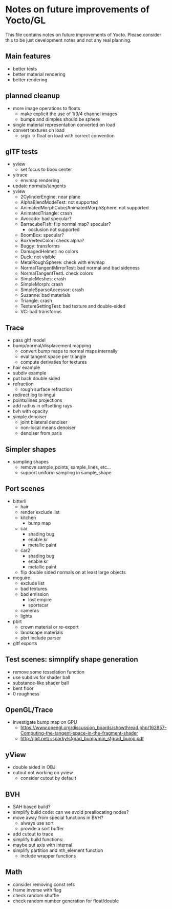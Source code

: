 # Notes on future improvements of Yocto/GL

This file contains notes on future improvements of Yocto.
Please consider this to be just development notes and not any real planning.

## Main features

- better tests
- better material rendering
- better rendering

## planned cleanup

- more image operations to floats
    - make explicit the use of 1/3/4 channel images
    - bumps and dimples should be sphere
- single material representation converted on load
- convert textures on load
    - srgb -> float on load with correct convention

## glTF tests

- yview
    - set focus to bbox center
- yitrace
    - envmap rendering
- update normals/tangents
- yview
    - 2CylinderEngine: near plane
    - AlphaBlendModeTest: not supported
    - AnimatedMorphCube/AnimatedMorphSphere: not supported
    - AnimatedTriangle: crash
    - Avocado: bad specular?
    - BarracubeFish: flip normal map? specular?
        - occlusion not supported
    - BoomBox: specular?
    - BoxVertexColor: check alpha?
    - Buggy: transforms
    - DamagedHelmet: no colors
    - Duck: not visible 
    - MetalRoughSphere: check with envmap
    - NormalTangentMirrorTest: bad normal and bad sideness
    - NormalTangentTestL check colors
    - SimpleMeshes: crash
    - SimpleMorph: crash
    - SimpleSparseAccessor: crash
    - Suzanne: bad materials
    - Triangle: crash
    - TextureSettingTest: bad texture and double-sided
    - VC: bad transforms

## Trace

- pass gltf model
- bump/normal/displacement mapping
    - convert bump maps to normal maps internally
    - eval tangent space per triangle
    - compute derivaties for textures
- hair example
- subdiv example
- put back double sided
- refraction
    - rough surface refraction
- redirect log to imgui
- points/lines projections
- add radius in offsetting rays
- bvh with opacity
- simple denoiser
    - joint bilateral denoiser
    - non-local means denoiser
    - denoiser from paris

## Simpler shapes

- sampling shapes
    - remove sample_points, sample_lines, etc...
    - support uniform sampling in sample_shape

## Port scenes

- bitterli
    - hair
    - render exclude list
    - kitchen
        - bump map
    - car
        - shading bug
        - enable kr
        - metallic paint
    - car2
        - shading bug
        - enable kr
        - metallic paint
    - flip double sided normals on at least large objects
- mcguire
    - exclude list
    - bad textures
    - bad emission
        - lost empire
        - sportscar
    - cameras
    - lights
- pbrt
    - crown material or re-export
    - landscape materials
    - pbrt include parser
- gltf exports

## Test scenes: simnplify shape generation

- remove some tesselation function
- use subdivs for shader ball
- substance-like shader ball
- bent floor
- 0 roughness

## OpenGL/Trace

- investigate bump map on GPU
    - https://www.opengl.org/discussion_boards/showthread.php/162857-Computing-the-tangent-space-in-the-fragment-shader
    - http://jbit.net/~sparky/sfgrad_bump/mm_sfgrad_bump.pdf

## yView

- double sided in OBJ
- cutout not working on yview
    - consider cutout by default

## BVH

- SAH based build?
- simplify build code: can we avoid preallocating nodes?
- move away from special functions in BVH?
    - always use sort
    - provide a sort buffer
- add cutout to trace
- simplify build functions: 
- maybe put axis with internal
- simplify partition and nth_element function
    - include wrapper functions

## Math

- consider removing const refs
- frame inverse with flag
- check random shuffle
- check random number generation for float/double
